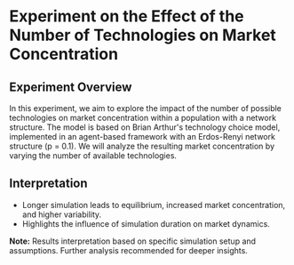 # Experiment on the Effect of the Number of Technologies on Market Concentration

## Experiment Overview
In this experiment, we aim to explore the impact of the number of possible technologies on market concentration within a population with a network structure. 
The model is based on Brian Arthur's technology choice model, implemented in an agent-based framework with an Erdos-Renyi network structure (p = 0.1). 
We will analyze the resulting market concentration by varying the number of available technologies.

## Interpretation
- Longer simulation leads to equilibrium, increased market concentration, and higher variability.
- Highlights the influence of simulation duration on market dynamics.

**Note:** 
Results interpretation based on specific simulation setup and assumptions. Further analysis recommended for deeper insights.
